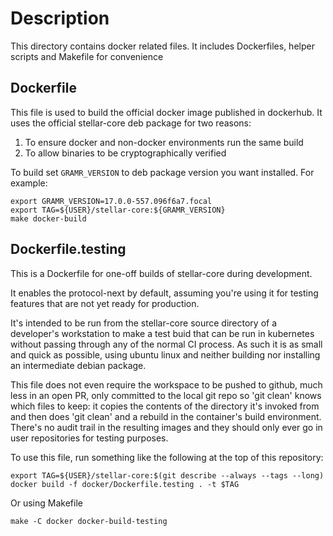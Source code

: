 # Description

This directory contains docker related files. It includes Dockerfiles,
helper scripts and Makefile for convenience

## Dockerfile

This file is used to build the official docker image published in dockerhub.
It uses the official stellar-core deb package for two reasons:
1. To ensure docker and non-docker environments run the same build
2. To allow binaries to be cryptographically verified

To build set `GRAMR_VERSION` to deb package version you want installed.
For example:
```
export GRAMR_VERSION=17.0.0-557.096f6a7.focal
export TAG=${USER}/stellar-core:${GRAMR_VERSION}
make docker-build
```

## Dockerfile.testing

This is a Dockerfile for one-off builds of stellar-core during development.

It enables the protocol-next by default, assuming you're using it for
testing features that are not yet ready for production.

It's intended to be run from the stellar-core source directory of a
developer's workstation to make a test buid that can be run in kubernetes
without passing through any of the normal CI process. As such it is as small
and quick as possible, using ubuntu linux and neither building nor installing
an intermediate debian package.

This file does not even require the workspace to be pushed to github, much
less in an open PR, only committed to the local git repo so 'git clean' knows
which files to keep: it copies the contents of the directory it's invoked from
and then does 'git clean' and a rebuild in the container's build environment.
There's no audit trail in the resulting images and they should only ever go in
user repositories for testing purposes.

To use this file, run something like the following at the top of this repository:
```
export TAG=${USER}/stellar-core:$(git describe --always --tags --long)
docker build -f docker/Dockerfile.testing . -t $TAG
```

Or using Makefile
```
make -C docker docker-build-testing
```
